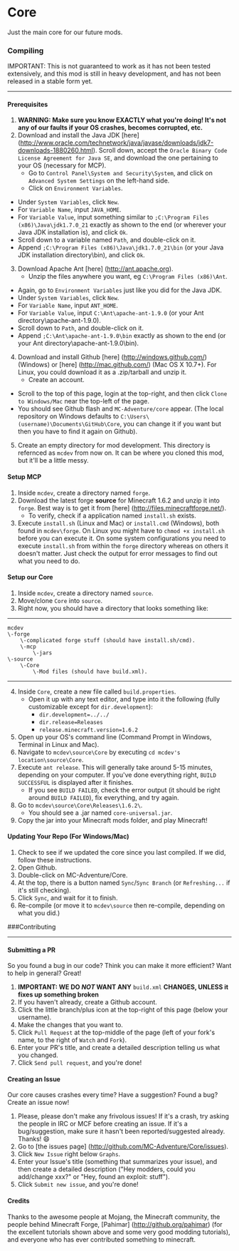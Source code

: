 Core
====
Just the main core for our future mods.

### Compiling
IMPORTANT: This is not guaranteed to work as it has not been tested extensively, and this mod is still in heavy development, and has not been released in a stable form yet.
***
#### Prerequisites
1. **WARNING:  Make sure you know EXACTLY what you're doing!  It's not any of our faults if your OS crashes, becomes corrupted, etc.**
2. Download and install the Java JDK [here] (http://www.oracle.com/technetwork/java/javase/downloads/jdk7-downloads-1880260.html).  Scroll down, accept the `Oracle Binary Code License Agreement for Java SE`, and download the one pertaining to your OS (necessary for MCP).
	* Go to `Control Panel\System and Security\System`, and click on `Advanced System Settings` on the left-hand side.
	* Click on `Environment Variables`.
  * Under `System Variables`, click `New`.
  * For `Variable Name`, input `JAVA_HOME`.
  * For `Variable Value`, input something similar to `;C:\Program Files (x86)\Java\jdk1.7.0_21` exactly as shown to the end (or wherever your Java JDK installation is), and click `Ok`.
  * Scroll down to a variable named `Path`, and double-click on it.
  * Append `;C:\Program Files (x86)\Java\jdk1.7.0_21\bin` (or your Java JDK installation directory\bin), and click `Ok`.
3. Download Apache Ant [here] (http://ant.apache.org).
	* Unzip the files anywhere you want, eg `C:\Program Files (x86)\Ant`.
  * Again, go to `Environment Variables` just like you did for the Java JDK.
  * Under `System Variables`, click `New`.
  * For `Variable Name`, input `ANT_HOME`.
  * For `Variable Value`, input `C:\Ant\apache-ant-1.9.0` (or your Ant directory\apache-ant-1.9.0).
  * Scroll down to `Path`, and double-click on it.
  * Append `;C:\Ant\apache-ant-1.9.0\bin` exactly as shown to the end (or your Ant directory\apache-ant-1.9.0\bin).
4. Download and install Github [here] (http://windows.github.com/) (Windows) or [here] (http://mac.github.com/) (Mac OS X 10.7+).  For Linux, you could download it as a .zip/tarball and unzip it.
	* Create an account.
  * Scroll to the top of this page, login at the top-right, and then click `Clone to Windows/Mac` near the top-left of the page.
  * You should see Github flash and `MC-Adventure/core` appear.  (The local repository on Windows defaults to `C:\Users\(username)\Documents\GitHub\Core`, you can change it if you want but then you have to find it again on Github).
5. Create an empty directory for mod development.  This directory is refernced as `mcdev` from now on.  It can be where you cloned this mod, but it'll be a little messy.


#### Setup MCP
1. Inside `mcdev`, create a directory named `forge`.
2. Download the latest forge **source** for Minecraft 1.6.2 and unzip it into `forge`.  Best way is to get it from [here] (http://files.minecraftforge.net/).
	* To verify, check if a application named `install.sh` exists. 
3. Execute `install.sh` (Linux and Mac) or `install.cmd` (Windows), both found in `mcdev\forge`. On Linux you might have to `chmod +x install.sh` before you can execute it. On some system configurations you need to execute `install.sh` from within the `forge` directory whereas on others it doesn't matter. Just check the output for error messages to find out what you need to do.

#### Setup our Core
1. Inside `mcdev`, create a directory named `source`.
2. Move/clone `Core` into `source`.
3. Right now, you should have a directory that looks something like:

***

	mcdev
	\-forge
		\-complicated forge stuff (should have install.sh/cmd).
		\-mcp
			\-jars
	\-source
		\-Core
			\-Mod files (should have build.xml).
***

4. Inside `Core`, create a new file called `build.properties`.
	* Open it up with any text editor, and type into it the following (fully customizable except for `dir.development`):
 		* `dir.development=../../`
		* `dir.release=Releases`
		* `release.minecraft.version=1.6.2`
5. Open up your OS's command line (Command Prompt in Windows, Terminal in Linux and Mac).
6. Navigate to `mcdev\source\Core` by executing `cd mcdev's location\source\Core`.
7. Execute `ant release`. This will generally take around 5-15 minutes, depending on your computer.  If you've done everything right, `BUILD SUCCESSFUL` is displayed after it finishes.
	* If you see `BUILD FAILED`, check the error output (it should be right around `BUILD FAILED`), fix everything, and try again.
8. Go to `mcdev\source\Core\Releases\1.6.2\`.
	*  You should see a .jar named `core-universal.jar`.
9. Copy the jar into your Minecraft mods folder, and play Minecraft!

#### Updating Your Repo (For Windows/Mac)
1. Check to see if we updated the core since you last compiled.  If we did, follow these instructions.
2. Open Github.
3. Double-click on MC-Adventure/Core.
4. At the top, there is a button named `Sync`/`Sync Branch` (or `Refreshing...` if it's still checking).
5. Click `Sync`, and wait for it to finish.
6. Re-compile (or move it to `mcdev\source` then re-compile, depending on what you did.)

###Contributing
***
#### Submitting a PR
So you found a bug in our code?  Think you can make it more efficient?  Want to help in general?  Great!

1. **IMPORTANT:  WE DO *NOT* WANT ANY** `build.xml` **CHANGES, UNLESS it fixes up something broken**
2. If you haven't already, create a Github account.
3. Click the little branch/plus icon at the top-right of this page (below your username).
4. Make the changes that you want to.
5. Click `Pull Request` at the top-middle of the page (left of your fork's name, to the right of `Watch` and `Fork`).
6. Enter your PR's title, and create a detailed description telling us what you changed.
7. Click `Send pull request`, and you're done!

#### Creating an Issue
Our core causes crashes every time?  Have a suggestion?  Found a bug?  Create an issue now!

1. Please, please don't make any frivolous issues!  If it's a crash, try asking the people in IRC or MCF before creating an issue.  If it's a bug/suggestion, make sure it hasn't been reported/suggested already.  Thanks! :smile:
2. Go to [the issues page] (http://github.com/MC-Adventure/Core/issues).
3. Click `New Issue` right below `Graphs`.
4. Enter your Issue's title (something that summarizes your issue), and then create a detailed description ("Hey modders, could you add/change xxx?" or "Hey, found an exploit:  stuff").
5. Click `Submit new issue`, and you're done!

#### Credits
Thanks to the awesome people at Mojang, the Minecraft community, the people behind Minecraft Forge, [Pahimar] (http://github.org/pahimar) (for the excellent tutorials shown above and some very good modding tutorials), and everyone who has ever contributed something to minecraft.
